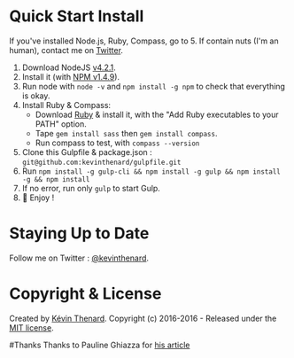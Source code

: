 # Quick Start Install

If you've installed Node.js, Ruby, Compass, go to 5. If contain nuts (I'm an human), contact me on [Twitter](https://twitter.com/kevinthenard).

1. Download NodeJS [v4.2.1](https://nodejs.org/dist/v4.2.1/).
2. Install it (with [NPM v1.4.9](https://nodejs.org/dist/npm/)).
3. Run node with `node -v` and `npm install -g npm` to check that everything is okay.
4. Install Ruby & Compass:
    - Download [Ruby](http://rubyinstaller.org/downloads/) & install it, with the "Add Ruby executables to your PATH" option.
    - Tape `gem install sass` then `gem install compass`.
    - Run compass to test, with `compass --version`
5. Clone this Gulpfile & package.json : `git@github.com:kevinthenard/gulpfile.git`
6. Run `npm install -g gulp-cli && npm install -g gulp && npm install -g && npm install`
7. If no error, run only `gulp` to start Gulp.
8. :tada: Enjoy !


# Staying Up to Date
Follow me on Twitter : [@kevinthenard](https://twitter.com/kevinthenard).


# Copyright & License
Created by [Kévin Thenard](http://kevinthenard.fr/).
Copyright (c) 2016-2016 - Released under the [MIT license](LICENSE).


#Thanks
Thanks to Pauline Ghiazza for [his article](http://www.paulineghiazza.fr/installation-de-compass-et-sass-sur-windows/)